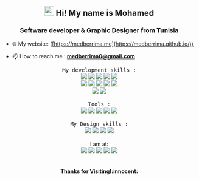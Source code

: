 <h2 align="center"><img src="https://media.giphy.com/media/hvRJCLFzcasrR4ia7z/giphy.gif" width="25px"> Hi! My name is Mohamed</h2>
<h3 align="center">Software developer & Graphic Designer from Tunisia</h3>

- 🌐 My website: ([https://medberrima.me](https://medberrima.github.io/))

- 📫 How to reach me : **medberrima0@gmail.com**




<p align="center">
   <samp>My development skills : </samp> 
<br> 
   <img src="https://img.shields.io/badge/React Js-61DAFB?style=for-the-badge&logo=react&logoColor=black"/>
    <img src="https://img.shields.io/badge/React Native-61DAFB?style=for-the-badge&logo=react&logoColor=black"/>
   <img src=" https://img.shields.io/badge/redux-7A41BA?style=for-the-badge&logo=redux&logoColor=white"/>
     <img src="https://img.shields.io/badge/nest%20JS-D5214A?style=for-the-badge&logo=nestjs&logoColor=white"/>
  <img src="https://img.shields.io/badge/Express%20JS-E7D41C?style=for-the-badge&logo=express&logoColor=black"/>


<br> 

   <img src="https://img.shields.io/badge/JavaScript-F7DF1E?style=for-the-badge&logo=javascript&logoColor=black"/> 
    <img src="https://img.shields.io/badge/TypeScript-2F74C0?style=for-the-badge&logo=TypeScript&logoColor=white"/> 
   <img src="https://img.shields.io/badge/Bootstrap-563D7C?style=for-the-badge&logo=bootstrap&logoColor=white"/>
   <img src="https://img.shields.io/badge/CSS3-1572B6?style=for-the-badge&logo=css3&logoColor=white"/> 
   <img src="https://img.shields.io/badge/HTML5-E34F26?style=for-the-badge&logo=html5&logoColor=white"/><br> 
      <img src="https://img.shields.io/badge/Mongo-green?style=for-the-badge&logo=mongodb&logoColor=black"/>
   <img src="https://img.shields.io/badge/MySQL-orange?style=for-the-badge&logo=mysql&logoColor=black"/>
   <br><br><samp>Tools : </samp> <br>
   <img src="https://img.shields.io/badge/azure%20devops-0078D4?style=for-the-badge&logo=azuredevops&logoColor=white"/>
   <img src="https://img.shields.io/badge/git/github-E34F26?style=for-the-badge&logo=github&logoColor=white"/>
   <img src="https://img.shields.io/badge/Postman-orange?style=for-the-badge&logo=postman&logoColor=white"/>
   <img src="https://img.shields.io/badge/uml-black?style=for-the-badge&logo=UML&logoColor=red"/> 
    <img src="https://img.shields.io/badge/Vs_code-0078D4?style=for-the-badge&logo=visual%20studio%20code&logoColor=white"/> 
  <br><br><samp>My Design skills : </samp> <br>
   <img src="https://img.shields.io/badge/Adobe%20Photoshop-31A8FF?style=for-the-badge&logo=Adobe%20Photoshop&logoColor=black"/> 
  <img src="https://img.shields.io/badge/Adobe%20Illustrator-FF9A00?style=for-the-badge&logo=adobe%20illustrator&logoColor=black"/> 
  <img src="https://img.shields.io/badge/Adobe%20XD-FF61F6?style=for-the-badge&logo=Adobe%20XD&logoColor=black"/> 
   <img src="https://img.shields.io/badge/Miro-yellow?style=for-the-badge&logo=Miro&logoColor=white"/>
 <!--    <br><br><samp> Other acquaintances :  </samp> <br>
   <img src="https://img.shields.io/badge/Angular-red?style=for-the-badge&logo=angular&logoColor=white"/>
   <img src="https://img.shields.io/badge/Android-green?style=for-the-badge&logo=android&logoColor=white"/>
 <img src="https://img.shields.io/badge/Python-yellow?style=for-the-badge&logo=python&logoColor=white"/>
     <img src="https://img.shields.io/badge/Spring Boot-61DAFs?style=for-the-badge&logo=SpringBoot&logoColor=white"/>
  <img src="https://img.shields.io/badge/Symfony-000000?style=for-the-badge&logo=Symfony&logoColor=white"/>
  <img src="https://img.shields.io/badge/PHP-777BB4?style=for-the-badge&logo=php&logoColor=white"/>
 <img src="https://img.shields.io/badge/java-blue?style=for-the-badge&logo=java&logoColor=white"/> --> 
 <br><br>
    I am at: <br>
<a href="https://medberrima.github.io/" target="_blank"><img src="https://img.shields.io/badge/website%20-%2314354C.svg?&style=for-the-badge&logo=website&logoColor=white"/></a>
<a href="https://www.instagram.com/medberrimaa/" target="_blank"><img src="https://img.shields.io/badge/Instagram-E4405F?style=for-the-badge&logo=instagram&logoColor=white"/></a>
<a href="https://www.linkedin.com/in/medberrima/" target="_blank"><img src="https://img.shields.io/badge/LinkedIn-0077B5?style=for-the-badge&logo=linkedin&logoColor=white"/></a>
<a href="https://www.behance.net/medberrima" target="_blank"><img src="https://img.shields.io/badge/-Behance-blue?style=for-the-badge&logo=behance&logoColor=white"/></a>
<a href="https://www.github.com/medberrima" target="_blank"><img src="https://img.shields.io/badge/GitHub-100000?style=for-the-badge&logo=github&logoColor=white"/></a>
<br />
<br />
                

<h4 align="center"> Thanks for Visiting!:innocent:</h4>
</p> 

